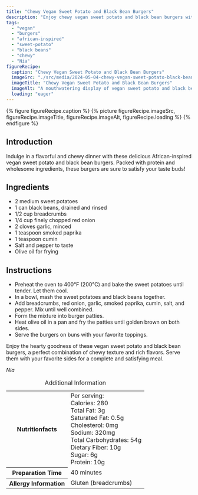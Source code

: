 ```yaml
---
title: "Chewy Vegan Sweet Potato and Black Bean Burgers"
description: "Enjoy chewy vegan sweet potato and black bean burgers with this easy recipe. Packed with flavor and protein, these African-inspired burgers are perfect for a satisfying dinner."
tags:
  - "vegan"
  - "burgers"
  - "african-inspired"
  - "sweet-potato"
  - "black beans"
  - "chewy"
  - "Nia"
figureRecipe: 
  caption: "Chewy Vegan Sweet Potato and Black Bean Burgers"
  imageSrc: "./src/media/2024-05-04-chewy-vegan-sweet-potato-black-bean-burgers-1611.png"
  imageTitle: "Chewy Vegan Sweet Potato and Black Bean Burgers"
  imageAlt: "A mouthwatering display of vegan sweet potato and black bean burgers on a minimalist dinner table setting, showcasing their chewy and delicious textures."
  loading: "eager"
---
```


{% figure figureRecipe.caption %}
{% picture figureRecipe.imageSrc, figureRecipe.imageTitle, figureRecipe.imageAlt, figureRecipe.loading %}
{% endfigure %}

## Introduction

Indulge in a flavorful and chewy dinner with these delicious African-inspired vegan sweet potato and black bean burgers. Packed with protein and wholesome ingredients, these burgers are sure to satisfy your taste buds!

## Ingredients

- 2 medium sweet potatoes
- 1 can black beans, drained and rinsed
- 1/2 cup breadcrumbs
- 1/4 cup finely chopped red onion
- 2 cloves garlic, minced
- 1 teaspoon smoked paprika
- 1 teaspoon cumin
- Salt and pepper to taste
- Olive oil for frying

## Instructions

- Preheat the oven to 400°F (200°C) and bake the sweet potatoes until tender. Let them cool.
- In a bowl, mash the sweet potatoes and black beans together.
- Add breadcrumbs, red onion, garlic, smoked paprika, cumin, salt, and pepper. Mix until well combined.
- Form the mixture into burger patties.
- Heat olive oil in a pan and fry the patties until golden brown on both sides.
- Serve the burgers on buns with your favorite toppings.

Enjoy the hearty goodness of these vegan sweet potato and black bean burgers, a perfect combination of chewy texture and rich flavors. Serve them with your favorite sides for a complete and satisfying meal.

*Nia*

<table><caption class='sr-only'>Additional Information</caption><tr><th>Nutritionfacts</th><td>Per serving:<br />
Calories: 280<br />
Total Fat: 3g<br />
Saturated Fat: 0.5g<br />
Cholesterol: 0mg<br />
Sodium: 320mg<br />
Total Carbohydrates: 54g<br />
Dietary Fiber: 10g<br />
Sugar: 6g<br />
Protein: 10g&nbsp;</td></tr><tr><th>Preparation Time</th><td>40 minutes&nbsp;</td></tr><tr><th>Allergy Information</th><td>Gluten (breadcrumbs)&nbsp;</td></tr></table>

